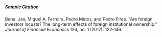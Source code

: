 
##### Sample Citation

Bena, Jan, Miguel A. Ferreira, Pedro Matos, and Pedro Pires. "Are foreign investors locusts? The long-term effects of foreign institutional ownership." *Journal of Financial Economics* 126, no. 1 (2017): 122-146.
